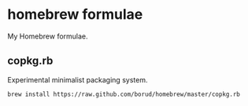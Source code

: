 # homebrew formulae

My Homebrew formulae.

## copkg.rb

Experimental minimalist packaging system.

    brew install https://raw.github.com/borud/homebrew/master/copkg.rb





